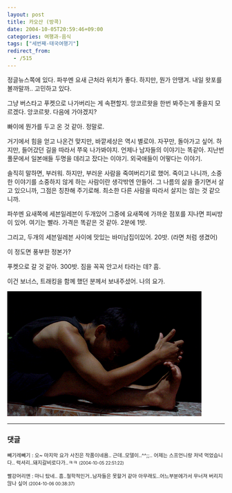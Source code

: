 ```yaml
---
layout: post
title: 카오산 (방콕)
date: 2004-10-05T20:59:46+09:00
categories: 여행과-음식
tags: ["세번째-태국여행기"]
redirect_from:
  - /515
---
```


정글뉴스쪽에 있다. 파쑤멘 요새 근처라 위치가 좋다. 하지만, 뭔가 안땡겨. 내일 왓포를 볼까말까.. 고민하고 있다.

그냥 버스타고 푸켓으로 나가버리는 게 속편할지. 앙코르왓을 한번 봐주는게 좋을지 모르겠다. 앙코르왓. 다음에 가야겠지?

빠이에 뭔가를 두고 온 것 같아. 정말로.

거기에서 힘을 얻고 나온건 맞지만, 바깥세상은 역시 별로야. 자꾸만, 돌아가고 싶어. 하지만, 들어갔던 길을 따라서 쭈욱 나가봐야지. 언제나 남자들의 이야기는 똑같아. 지난번 풀문에서 일본애들 두명을 데리고 잤다는 이야기. 외국애들이 어떻다는 이야기.

솔직히 말하면, 부러워. 하지만, 부러운 사람을 죽여버리기로 했어. 죽이고 나니까, 소중한 이야기를 소중하지 않게 하는 사람이란 생각밖엔 안들어. 그 나름의 삶을 즐기면서 살고 있으니까, 그점은 칭찬해 주기로해. 최소한 다른 사람을 따라서 살지는 않는 것 같으니까.

파쑤멘 요새쪽에 세븐일레븐이 두개있어 그중에 요새쪽에 가까운 점포를 지나면 피씨방이 있어. 여기는 빨라. 가격은 똑같은 것 같아. 2분에 1밧.

그리고, 두개의 세븐일레븐 사이에 맛있는 바미남집이있어. 20밧. (라면 처럼 생겼어)

이 정도면 풍부한 정본가?

푸켓으로 갈 것 같아. 300밧. 짐을 꼭꼭 안고서 타라는 데? 흠.

이건 보너스, 트래킹을 함께 했던 분께서 보내주셨어. 나의 요가.

![ ](/assets/media/uploads_2004_10_noname.gif)

* * *

### 댓글



<!--- cmt:866 --->
<!--- mail: --->
<!--- parent:0 --->

<small>빼기레빼기 : 오~ 마지막 요가 사진은 작품이네욤.. 근데..모델이..^^;;.. 어제는 스프언니랑 저녁 먹었습니다.. 럭셔리..돼지갈비로다가..ㅋㅋ <small>(2004-10-05 22:51:22)</small></small>


<!--- cmt:867 --->
<!--- mail: --->
<!--- parent:0 --->

<small>빨강머리앤 : 마니 탔네.. 흠..철학적인거..남자들은 못할거 같아 아무래도..어느부분에가서 무너져 버리지 않나 싶어 <small>(2004-10-06 00:38:37)</small></small>

